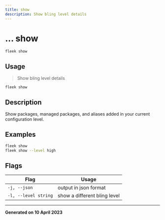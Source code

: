 ```yaml
---
title: show
description: Show bling level details
---
```


# ... show
`fleek show`

## Usage
> Show bling level details

```shell
fleek show
```

## Description


Show packages, managed packages, and aliases added in your current configuration level.

## Examples

```bash
fleek show
fleek show --level high

```

## Flags
|Flag|Usage|
|----|-----|
|`-j, --json`|output in json format|
|`-l, --level string`|show a different bling level|


---
**Generated on 10 April 2023**

